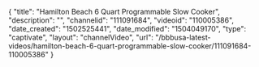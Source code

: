 {
    "title": "Hamilton Beach 6 Quart Programmable Slow Cooker",
    "description": "",
    "channelid": "111091684",
    "videoid": "110005386",
    "date_created": "1502525441",
    "date_modified": "1504049170",
    "type": "captivate",
    "layout": "channelVideo",
    "url": "\/bbbusa-latest-videos\/hamilton-beach-6-quart-programmable-slow-cooker\/111091684-110005386"
}